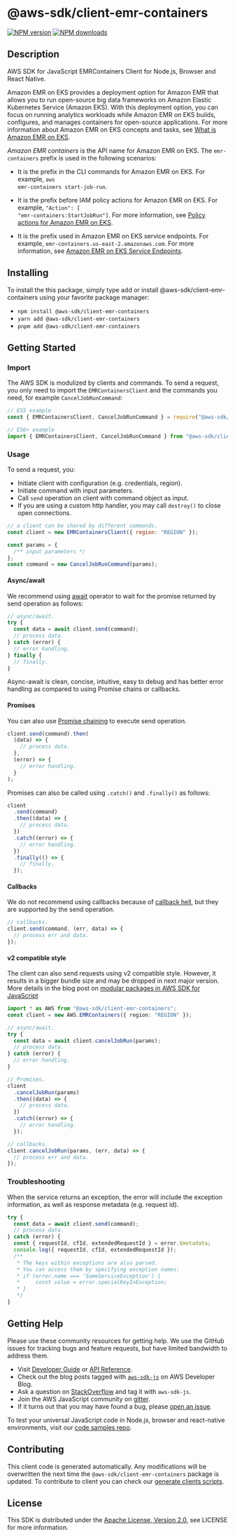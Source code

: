 # @aws-sdk/client-emr-containers

[![NPM version](https://img.shields.io/npm/v/@aws-sdk/client-emr-containers/latest.svg)](https://www.npmjs.com/package/@aws-sdk/client-emr-containers)
[![NPM downloads](https://img.shields.io/npm/dm/@aws-sdk/client-emr-containers.svg)](https://www.npmjs.com/package/@aws-sdk/client-emr-containers)

## Description

AWS SDK for JavaScript EMRContainers Client for Node.js, Browser and React Native.

<p>Amazon EMR on EKS provides a deployment option for Amazon EMR that allows you to run
open-source big data frameworks on Amazon Elastic Kubernetes Service (Amazon EKS). With
this deployment option, you can focus on running analytics workloads while Amazon EMR on
EKS builds, configures, and manages containers for open-source applications. For more
information about Amazon EMR on EKS concepts and tasks, see <a href="https://docs.aws.amazon.com/emr/latest/EMR-on-EKS-DevelopmentGuide/emr-eks.html">What is Amazon EMR on EKS</a>.</p>
<p>
<i>Amazon EMR containers</i> is the API name for Amazon EMR on EKS. The
<code>emr-containers</code> prefix is used in the following scenarios: </p>
<ul>
<li>
<p>It is the prefix in the CLI commands for Amazon EMR on EKS. For example, <code>aws
emr-containers start-job-run</code>.</p>
</li>
<li>
<p>It is the prefix before IAM policy actions for Amazon EMR on EKS. For example, <code>"Action": [
"emr-containers:StartJobRun"]</code>. For more information, see <a href="https://docs.aws.amazon.com/emr/latest/EMR-on-EKS-DevelopmentGuide/security_iam_service-with-iam.html#security_iam_service-with-iam-id-based-policies-actions">Policy actions for Amazon EMR on EKS</a>.</p>
</li>
<li>
<p>It is the prefix used in Amazon EMR on EKS service endpoints. For example, <code>emr-containers.us-east-2.amazonaws.com</code>. For more
information, see <a href="https://docs.aws.amazon.com/emr/latest/EMR-on-EKS-DevelopmentGuide/service-quotas.html#service-endpoints">Amazon EMR on EKS Service Endpoints</a>.</p>
</li>
</ul>

## Installing

To install the this package, simply type add or install @aws-sdk/client-emr-containers
using your favorite package manager:

- `npm install @aws-sdk/client-emr-containers`
- `yarn add @aws-sdk/client-emr-containers`
- `pnpm add @aws-sdk/client-emr-containers`

## Getting Started

### Import

The AWS SDK is modulized by clients and commands.
To send a request, you only need to import the `EMRContainersClient` and
the commands you need, for example `CancelJobRunCommand`:

```js
// ES5 example
const { EMRContainersClient, CancelJobRunCommand } = require("@aws-sdk/client-emr-containers");
```

```ts
// ES6+ example
import { EMRContainersClient, CancelJobRunCommand } from "@aws-sdk/client-emr-containers";
```

### Usage

To send a request, you:

- Initiate client with configuration (e.g. credentials, region).
- Initiate command with input parameters.
- Call `send` operation on client with command object as input.
- If you are using a custom http handler, you may call `destroy()` to close open connections.

```js
// a client can be shared by different commands.
const client = new EMRContainersClient({ region: "REGION" });

const params = {
  /** input parameters */
};
const command = new CancelJobRunCommand(params);
```

#### Async/await

We recommend using [await](https://developer.mozilla.org/en-US/docs/Web/JavaScript/Reference/Operators/await)
operator to wait for the promise returned by send operation as follows:

```js
// async/await.
try {
  const data = await client.send(command);
  // process data.
} catch (error) {
  // error handling.
} finally {
  // finally.
}
```

Async-await is clean, concise, intuitive, easy to debug and has better error handling
as compared to using Promise chains or callbacks.

#### Promises

You can also use [Promise chaining](https://developer.mozilla.org/en-US/docs/Web/JavaScript/Guide/Using_promises#chaining)
to execute send operation.

```js
client.send(command).then(
  (data) => {
    // process data.
  },
  (error) => {
    // error handling.
  }
);
```

Promises can also be called using `.catch()` and `.finally()` as follows:

```js
client
  .send(command)
  .then((data) => {
    // process data.
  })
  .catch((error) => {
    // error handling.
  })
  .finally(() => {
    // finally.
  });
```

#### Callbacks

We do not recommend using callbacks because of [callback hell](http://callbackhell.com/),
but they are supported by the send operation.

```js
// callbacks.
client.send(command, (err, data) => {
  // process err and data.
});
```

#### v2 compatible style

The client can also send requests using v2 compatible style.
However, it results in a bigger bundle size and may be dropped in next major version. More details in the blog post
on [modular packages in AWS SDK for JavaScript](https://aws.amazon.com/blogs/developer/modular-packages-in-aws-sdk-for-javascript/)

```ts
import * as AWS from "@aws-sdk/client-emr-containers";
const client = new AWS.EMRContainers({ region: "REGION" });

// async/await.
try {
  const data = await client.cancelJobRun(params);
  // process data.
} catch (error) {
  // error handling.
}

// Promises.
client
  .cancelJobRun(params)
  .then((data) => {
    // process data.
  })
  .catch((error) => {
    // error handling.
  });

// callbacks.
client.cancelJobRun(params, (err, data) => {
  // process err and data.
});
```

### Troubleshooting

When the service returns an exception, the error will include the exception information,
as well as response metadata (e.g. request id).

```js
try {
  const data = await client.send(command);
  // process data.
} catch (error) {
  const { requestId, cfId, extendedRequestId } = error.$metadata;
  console.log({ requestId, cfId, extendedRequestId });
  /**
   * The keys within exceptions are also parsed.
   * You can access them by specifying exception names:
   * if (error.name === 'SomeServiceException') {
   *     const value = error.specialKeyInException;
   * }
   */
}
```

## Getting Help

Please use these community resources for getting help.
We use the GitHub issues for tracking bugs and feature requests, but have limited bandwidth to address them.

- Visit [Developer Guide](https://docs.aws.amazon.com/sdk-for-javascript/v3/developer-guide/welcome.html)
  or [API Reference](https://docs.aws.amazon.com/AWSJavaScriptSDK/v3/latest/index.html).
- Check out the blog posts tagged with [`aws-sdk-js`](https://aws.amazon.com/blogs/developer/tag/aws-sdk-js/)
  on AWS Developer Blog.
- Ask a question on [StackOverflow](https://stackoverflow.com/questions/tagged/aws-sdk-js) and tag it with `aws-sdk-js`.
- Join the AWS JavaScript community on [gitter](https://gitter.im/aws/aws-sdk-js-v3).
- If it turns out that you may have found a bug, please [open an issue](https://github.com/aws/aws-sdk-js-v3/issues/new/choose).

To test your universal JavaScript code in Node.js, browser and react-native environments,
visit our [code samples repo](https://github.com/aws-samples/aws-sdk-js-tests).

## Contributing

This client code is generated automatically. Any modifications will be overwritten the next time the `@aws-sdk/client-emr-containers` package is updated.
To contribute to client you can check our [generate clients scripts](https://github.com/aws/aws-sdk-js-v3/tree/main/scripts/generate-clients).

## License

This SDK is distributed under the
[Apache License, Version 2.0](http://www.apache.org/licenses/LICENSE-2.0),
see LICENSE for more information.
